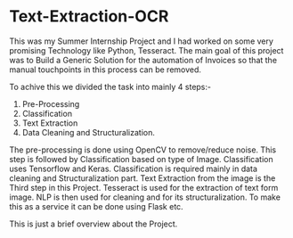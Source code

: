 # Text-Extraction-OCR

This was my Summer Internship Project and I had worked on some very promising Technology like Python, Tesseract. 
The main goal of this project was to Build a Generic Solution for the automation of Invoices so that the manual touchpoints in this process can be removed.

To achive this we divided the task into mainly 4 steps:-
1. Pre-Processing 
2. Classification
3. Text Extraction
4. Data Cleaning and Structuralization.

The pre-processing is done using OpenCV to remove/reduce noise. This step is followed by Classification based on type of Image.
Classification uses Tensorflow and Keras. Classification is required mainly in data cleaning and Structuralization part.
Text Extraction from the image is the Third step in this Project. 
Tesseract is used for the extraction of text form image. NLP is then used for cleaning and for its structuralization.
To make this as a service it can be done using Flask etc.

This is just a brief overview about the Project.
